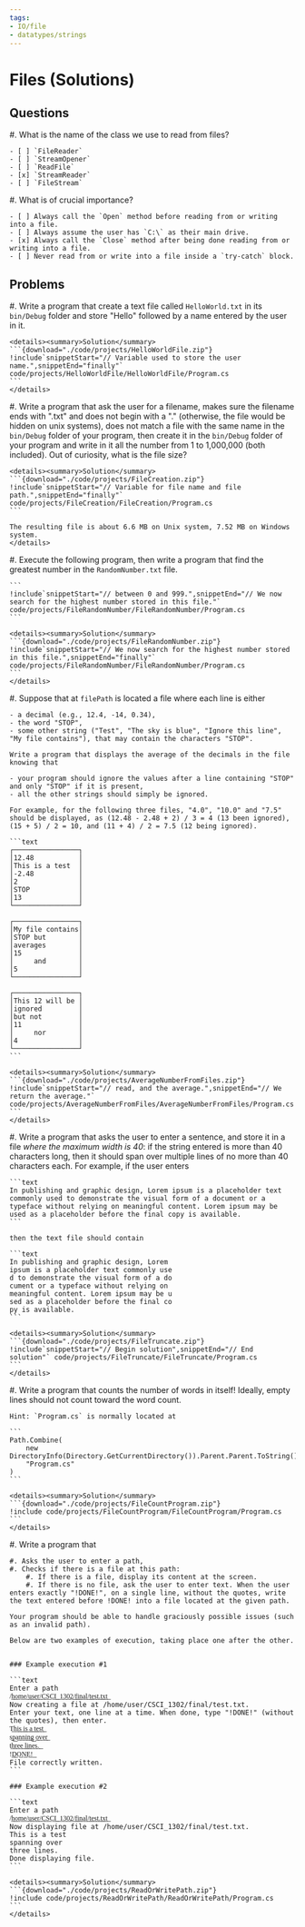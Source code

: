 ```yaml
---
tags:
- IO/file
- datatypes/strings
--- 
```


# Files (Solutions)

## Questions

#. What is the name of the class we use to read from files?

    - [ ] `FileReader`
    - [ ] `StreamOpener`
    - [ ] `ReadFile`
    - [x] `StreamReader`
    - [ ] `FileStream`

#. What is of crucial importance?

    - [ ] Always call the `Open` method before reading from or writing into a file.
    - [ ] Always assume the user has `C:\` as their main drive.
    - [x] Always call the `Close` method after being done reading from or writing into a file. 
    - [ ] Never read from or write into a file inside a `try-catch` block.

## Problems

#. Write a program that create a text file called `HelloWorld.txt` in its `bin/Debug` folder and store "Hello" followed by a name entered by the user in it.

    <details><summary>Solution</summary>
    ```{download="./code/projects/HelloWorldFile.zip"}
    !include`snippetStart="// Variable used to store the user name.",snippetEnd="finally"` code/projects/HelloWorldFile/HelloWorldFile/Program.cs
    ```
    </details>

#. Write a program that ask the user for a filename, makes sure the filename ends with ".txt" and does not begin with a "." (otherwise, the file would be hidden on unix systems), does not match a file with the same name in the `bin/Debug` folder of your program, then create it in the `bin/Debug` folder of your program and write in it all the number from 1 to 1,000,000 (both included). Out of curiosity, what is the file size?

    <details><summary>Solution</summary>
    ```{download="./code/projects/FileCreation.zip"}
    !include`snippetStart="// Variable for file name and file path.",snippetEnd="finally"` code/projects/FileCreation/FileCreation/Program.cs
    ```
    
    The resulting file is about 6.6 MB on Unix system, 7.52 MB on Windows system.
    </details>

#. Execute the following program, then write a program that find the greatest number in the `RandomNumber.txt` file.

    ```
    !include`snippetStart="// between 0 and 999.",snippetEnd="// We now search for the highest number stored in this file."` code/projects/FileRandomNumber/FileRandomNumber/Program.cs
    ```
        
    <details><summary>Solution</summary>
    ```{download="./code/projects/FileRandomNumber.zip"}
    !include`snippetStart="// We now search for the highest number stored in this file.",snippetEnd="finally"` code/projects/FileRandomNumber/FileRandomNumber/Program.cs
    ```
    </details>

#. Suppose that at `filePath` is located a file where each line is either

    - a decimal (e.g., 12.4, -14, 0.34),
    - the word "STOP",
    - some other string ("Test", "The sky is blue", "Ignore this line", "My file contains"), that may contain the characters "STOP".
    
    Write a program that displays the average of the decimals in the file knowing that
    
    - your program should ignore the values after a line containing "STOP" and only "STOP" if it is present,
    - all the other strings should simply be ignored.
    
    For example, for the following three files, "4.0", "10.0" and "7.5" should be displayed, as (12.48 - 2.48 + 2) / 3 = 4 (13 been ignored), (15 + 5) / 2 = 10, and (11 + 4) / 2 = 7.5 (12 being ignored).
    
    ```text
    ┌────────────────┐
    │12.48           │
    │This is a test  │     
    │-2.48           │
    │2               │
    │STOP            │
    │13              │
    └────────────────┘
    
    ┌────────────────┐
    │My file contains│
    │STOP but        │
    │averages        │
    │15              │
    │     and        │
    │5               │ 
    └────────────────┘

    ┌────────────────┐
    │This 12 will be │
    │ignored         │
    │but not         │
    │11              │
    │     nor        │
    │4               │ 
    └────────────────┘
    ```
    
    <details><summary>Solution</summary>
    ```{download="./code/projects/AverageNumberFromFiles.zip"}
    !include`snippetStart="// read, and the average.",snippetEnd="// We return the average."` code/projects/AverageNumberFromFiles/AverageNumberFromFiles/Program.cs
    ```
    </details>

    
#. Write a program that asks the user to enter a sentence, and store it in a file *where the maximum width is 40*: if the string entered is more than 40 characters long, then it should span over multiple lines of no more than 40 characters each. For example, if the user enters

    ```text
    In publishing and graphic design, Lorem ipsum is a placeholder text commonly used to demonstrate the visual form of a document or a typeface without relying on meaningful content. Lorem ipsum may be used as a placeholder before the final copy is available.
    ```
    
    then the text file should contain
    
    ```text
    In publishing and graphic design, Lorem 
    ipsum is a placeholder text commonly use
    d to demonstrate the visual form of a do
    cument or a typeface without relying on 
    meaningful content. Lorem ipsum may be u
    sed as a placeholder before the final co
    py is available.
    ```

    <details><summary>Solution</summary>
    ```{download="./code/projects/FileTruncate.zip"}
    !include`snippetStart="// Begin solution",snippetEnd="// End solution"` code/projects/FileTruncate/FileTruncate/Program.cs
    ```
    </details>

#. Write a program that counts the number of words in itself! Ideally, empty lines should not count toward the word count. 

    Hint: `Program.cs` is normally located at
    
    ```
    Path.Combine(
        new DirectoryInfo(Directory.GetCurrentDirectory()).Parent.Parent.ToString(),
        "Program.cs"
    )
    ```

    <details><summary>Solution</summary>
    ```{download="./code/projects/FileCountProgram.zip"}
    !include code/projects/FileCountProgram/FileCountProgram/Program.cs
    ```
    </details>

#.  Write a program that

    #. Asks the user to enter a path,
    #. Checks if there is a file at this path:
        #. If there is a file, display its content at the screen.
        #. If there is no file, ask the user to enter text. When the user enters exactly "!DONE!", on a single line, without the quotes, write the text entered before !DONE! into a file located at the given path.

    Your program should be able to handle graciously possible issues (such as an invalid path).

    Below are two examples of execution, taking place one after the other.
    
    
    ### Example execution #1

    ```text
    Enter a path  
    /͟h͟o͟m͟e͟/͟u͟s͟e͟r͟/͟C͟S͟C͟I͟_͟1͟3͟0͟2͟/͟f͟i͟n͟a͟l͟/͟t͟e͟s͟t͟.͟t͟x͟t͟
    Now creating a file at /home/user/CSCI_1302/final/test.txt.  
    Enter your text, one line at a time. When done, type "!DONE!" (without the quotes), then enter.  
    T͟h͟i͟s͟ ͟i͟s͟ ͟a͟ ͟t͟e͟s͟t͟
    s͟p͟a͟n͟n͟i͟n͟g͟ ͟o͟v͟e͟r͟
    t͟h͟r͟e͟e͟ ͟l͟i͟n͟e͟s͟.͟  
    !͟D͟O͟N͟E͟!͟
    File correctly written.
    ```

    ### Example execution #2

    ```text
    Enter a path  
    /͟h͟o͟m͟e͟/͟u͟s͟e͟r͟/͟C͟S͟C͟I͟_͟1͟3͟0͟2͟/͟f͟i͟n͟a͟l͟/͟t͟e͟s͟t͟.͟t͟x͟t͟
    Now displaying file at /home/user/CSCI_1302/final/test.txt.  
    This is a test  
    spanning over  
    three lines.  
    Done displaying file.  
    ```
    
    <details><summary>Solution</summary>
    ```{download="./code/projects/ReadOrWritePath.zip"}
    !include code/projects/ReadOrWritePath/ReadOrWritePath/Program.cs
    ```
    </details>
